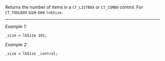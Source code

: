 Returns the number of items in a `CT_LISTBOX` or `CT_COMBO` control. For `CT_TOOLBOX` size see `lnbSize`.


---
*Example 1:*
```sqf
_size = lbSize 101;
```

*Example 2:*
```sqf
_size = lbSize _control;
```